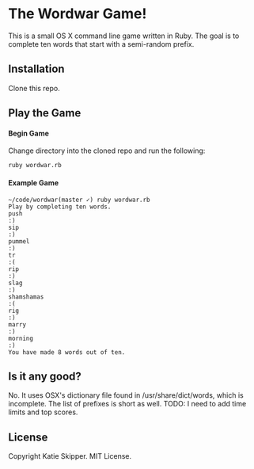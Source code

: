 # The Wordwar Game!

This is a small OS X command line game written in Ruby. The goal is to complete ten words that start with a semi-random prefix. 

## Installation

Clone this repo.

## Play the Game

#### Begin Game

Change directory into the cloned repo and run the following:

`ruby wordwar.rb`

#### Example Game

```
~/code/wordwar(master ✓) ruby wordwar.rb 
Play by completing ten words.
push
:)
sip
:)
pummel
:)
tr
:(
rip
:)
slag
:)
shamshamas
:(
rig
:)
marry
:)
morning
:)
You have made 8 words out of ten.
```

## Is it any good?

No. It uses OSX's dictionary file found in /usr/share/dict/words, which is incomplete. The list of prefixes is short as well. TODO: I need to add time limits and top scores.

## License

Copyright Katie Skipper. MIT License.
